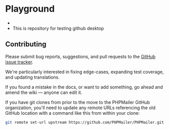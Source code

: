 # Playground
+
+ This is repository for testing github desktop
## Contributing

Please submit bug reports, suggestions, and pull requests to the [GitHub issue tracker](https://github.com/PHPMailer/PHPMailer/issues).

We're particularly interested in fixing edge-cases, expanding test coverage, and updating translations.

If you found a mistake in the docs, or want to add something, go ahead and amend the wiki — anyone can edit it.

If you have git clones from prior to the move to the PHPMailer GitHub organization, you'll need to update any remote URLs referencing the old GitHub location with a command like this from within your clone:

```bash
git remote set-url upstream https://github.com/PHPMailer/PHPMailer.git
```
